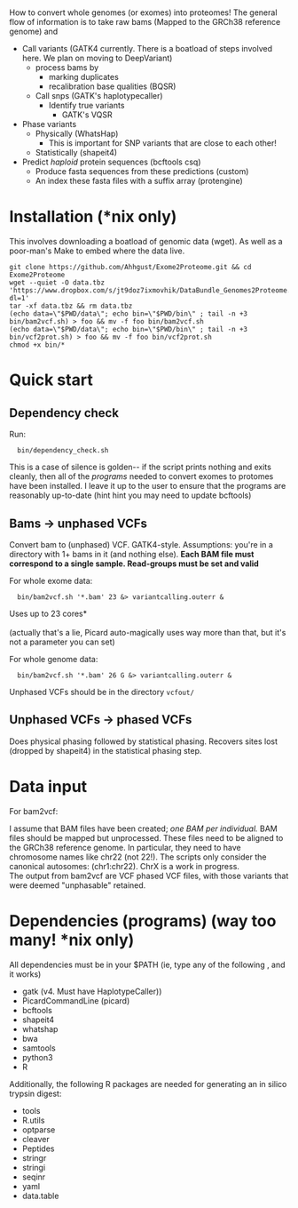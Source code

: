 #

How to convert whole genomes (or exomes) into proteomes!
The general flow of information is to take raw bams (Mapped to the GRCh38 reference genome) and
* Call variants (GATK4 currently. There is a boatload of steps involved here. We plan on moving to DeepVariant)
  * process bams by
    * marking duplicates
    * recalibration base qualities (BQSR)
  * Call snps (GATK's haplotypecaller)
    * Identify true variants
      * GATK's VQSR
* Phase variants
  * Physically (WhatsHap)
    * This is important for SNP variants that are close to each other!
  * Statistically (shapeit4)
* Predict *haploid* protein sequences (bcftools csq)
  * Produce fasta sequences from these predictions (custom)
  * An index these fasta files with a suffix array (protengine)


# Installation (*nix only)
This involves downloading a boatload of genomic data (wget).
As well as a poor-man's Make to embed where the data live.
```
git clone https://github.com/Ahhgust/Exome2Proteome.git && cd Exome2Proteome
wget --quiet -O data.tbz 'https://www.dropbox.com/s/jt9doz7ixmovhik/DataBundle_Genomes2Proteome.tbz?dl=1'
tar -xf data.tbz && rm data.tbz
(echo data=\"$PWD/data\"; echo bin=\"$PWD/bin\" ; tail -n +3 bin/bam2vcf.sh) > foo && mv -f foo bin/bam2vcf.sh
(echo data=\"$PWD/data\"; echo bin=\"$PWD/bin\" ; tail -n +3 bin/vcf2prot.sh) > foo && mv -f foo bin/vcf2prot.sh
chmod +x bin/*
```

# Quick start

## Dependency check
Run:
```
  bin/dependency_check.sh
```
This is a case of silence is golden-- if the script prints nothing and exits cleanly, then all of the *programs* needed to convert exomes to protomes have been installed.
I leave it up to the user to ensure that the programs are reasonably up-to-date (hint hint you may need to update bcftools)

## Bams -> unphased VCFs
Convert bam to (unphased) VCF. GATK4-style.
Assumptions: you're in a directory with 1+ bams in it (and nothing else).
**Each BAM file must correspond to a single sample. Read-groups must be set and valid**

For whole exome data:
```
  bin/bam2vcf.sh '*.bam' 23 &> variantcalling.outerr &
```
Uses up to 23 cores*
<br>
<br>
(actually that's a lie, Picard auto-magically uses way more than that, but it's not a parameter you can set)

For whole genome data:
```
  bin/bam2vcf.sh '*.bam' 26 G &> variantcalling.outerr &
```

Unphased VCFs should be in the directory ```vcfout/```

## Unphased VCFs -> phased VCFs
Does physical phasing followed by statistical phasing. Recovers sites lost (dropped by shapeit4) in the statistical phasing step.

# Data input

For bam2vcf:

I assume that BAM files have been created; *one BAM per individual.*
BAM files should be mapped but unprocessed.
These files need to be aligned to the GRCh38 reference genome. In particular,
they need to have chromosome names like chr22 (not 22!).
The scripts only consider the canonical autosomes: (chr1:chr22). ChrX is a work in progress.
<br>
The output from bam2vcf are VCF phased VCF files, with those variants that were deemed "unphasable"
retained.


# Dependencies (programs) (way too many! *nix only)

All dependencies must be in your $PATH (ie, type any of the following , and it works)

* gatk              (v4. Must have HaplotypeCaller))
* PicardCommandLine (picard)
* bcftools
* shapeit4
* whatshap
* bwa
* samtools
* python3
* R

Additionally, the following R packages are needed for generating an in silico trypsin digest:
* tools
* R.utils
* optparse
* cleaver
* Peptides
* stringr
* stringi
* seqinr
* yaml
* data.table



